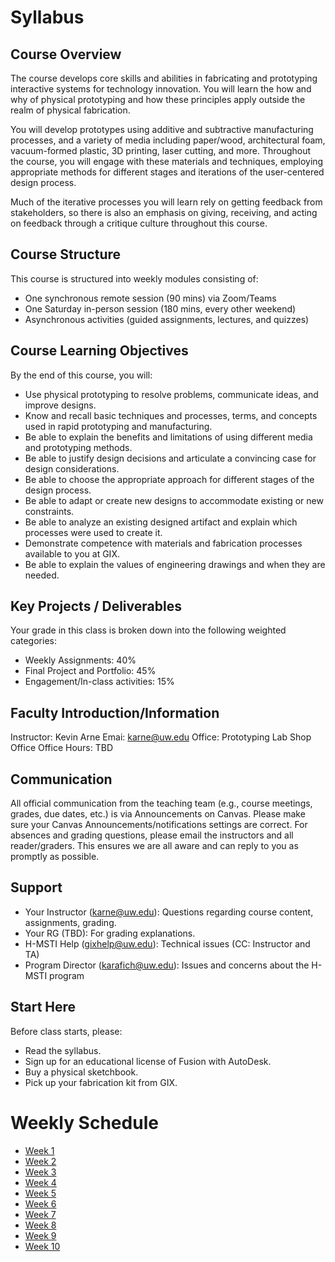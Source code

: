 # Syllabus
## Course Overview
The course develops core skills and abilities in fabricating and prototyping interactive systems for technology innovation. You will learn the how and why of physical prototyping and how these principles apply outside the realm of physical fabrication. 

You will develop prototypes using additive and subtractive manufacturing processes, and a variety of media including paper/wood, architectural foam, vacuum-formed plastic, 3D printing, laser cutting, and more. Throughout the course, you will engage with these materials and techniques, employing appropriate methods for different stages and iterations of the user-centered design process.

Much of the iterative processes you will learn rely on getting feedback from stakeholders, so there is also an emphasis on giving, receiving, and acting on feedback through a critique culture throughout this course.

## Course Structure
This course is structured into weekly modules consisting of:
- One synchronous remote session (90 mins) via Zoom/Teams
- One Saturday in-person session (180 mins, every other weekend)
- Asynchronous activities (guided assignments, lectures, and quizzes)

## Course Learning Objectives
By the end of this course, you will:
- Use physical prototyping to resolve problems, communicate ideas, and improve designs.
- Know and recall basic techniques and processes, terms, and concepts used in rapid prototyping and manufacturing.
- Be able to explain the benefits and limitations of using different media and prototyping methods.
- Be able to justify design decisions and articulate a convincing case for design considerations.
- Be able to choose the appropriate approach for different stages of the design process.
- Be able to adapt or create new designs to accommodate existing or new constraints.
- Be able to analyze an existing designed artifact and explain which processes were used to create it.
- Demonstrate competence with materials and fabrication processes available to you at GIX.
- Be able to explain the values of engineering drawings and when they are needed.

## Key Projects / Deliverables
Your grade in this class is broken down into the following weighted categories:
- Weekly Assignments: 40%
- Final Project and Portfolio: 45%
- Engagement/In-class activities: 15%

## Faculty Introduction/Information
Instructor: Kevin Arne
Emai: karne@uw.edu
Office: Prototyping Lab Shop Office
Office Hours: TBD

## Communication
All official communication from the teaching team (e.g., course meetings, grades, due dates, etc.) is via Announcements on Canvas. Please make sure your Canvas Announcements/notifications settings are correct.
For absences and grading questions, please email the instructors and all reader/graders. This ensures we are all aware and can reply to you as promptly as possible.

## Support
- Your Instructor (karne@uw.edu): Questions regarding course content, assignments, grading.
- Your RG (TBD): For grading explanations.
- H-MSTI Help (gixhelp@uw.edu): Technical issues (CC: Instructor and TA)
- Program Director (karafich@uw.edu): Issues and concerns about the H-MSTI program

## Start Here
Before class starts, please:
- Read the syllabus.
- Sign up for an educational license of Fusion with AutoDesk.
- Buy a physical sketchbook.
- Pick up your fabrication kit from GIX.


# Weekly Schedule
- [Week 1](week_pages/week_1.md)
- [Week 2](week_pages/week_2.md)
- [Week 3](week_pages/week_3.md)
- [Week 4](week_pages/week_4.md)
- [Week 5](week_pages/week_5.md)
- [Week 6](week_pages/week_6.md)
- [Week 7](week_pages/week_7.md)
- [Week 8](week_pages/week_8.md)
- [Week 9](week_pages/week_9.md)
- [Week 10](week_pages/week_10.md)